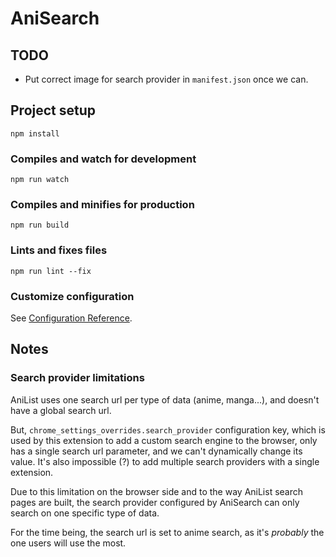 # AniSearch

## TODO

- Put correct image for search provider in `manifest.json` once we can.

## Project setup
```
npm install
```

### Compiles and watch for development
```
npm run watch
```

### Compiles and minifies for production
```
npm run build
```

### Lints and fixes files
```
npm run lint --fix
```

### Customize configuration
See [Configuration Reference](https://cli.vuejs.org/config/).

## Notes

### Search provider limitations

AniList uses one search url per type of data (anime, manga...), and doesn't have a global search url.

But, `chrome_settings_overrides.search_provider` configuration key, which is used by this extension to add a custom search engine to the browser, only has a single search url parameter, and we can't dynamically change its value. It's also impossible (?) to add multiple search providers with a single extension.

Due to this limitation on the browser side and to the way AniList search pages are built, the search provider configured by AniSearch can only search on one specific type of data.

For the time being, the search url is set to anime search, as it's _probably_ the one users will use the most.
